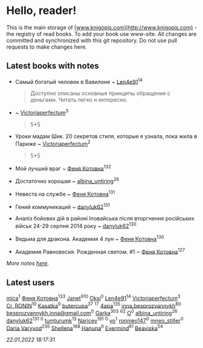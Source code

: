 # Hello, reader!
This is the main storage of [www.knigopis.com](http://www.knigopis.com) - the registry of read books.
To add your book use www-site. All changes are committed and synchronized with this git repository.
Do not use pull requests to make changes here.


## Latest books with notes
* Самый богатый человек в Вавилоне ~ [Len4e91](users/254/254448176-yandex)<sup>14</sup>
    > Доступно описаны основные принципы обращения с деньгами. Читать легко и интересно.

*  ~ [Victoriaperfectum](users/117/117396356938980769291-google)<sup>3</sup>
    > 5*5

* Уроки мадам Шик. 20 секретов стиля, которые я узнала, пока жила в Париже ~ [Victoriaperfectum](users/117/117396356938980769291-google)<sup>2</sup>
    > 5*5

* Мой лучший враг ~ [Феня Котовна](users/109/109746193906459706720-google)<sup>132</sup>

* Достаточно хорошая ~ [albina_untiring](users/257/2579695-vkontakte)<sup>26</sup>

* Невеста на службе ~ [Феня Котовна](users/109/109746193906459706720-google)<sup>131</sup>

* Гений коммуникаций ~ [danyluk62](users/374/374149854-vkontakte)<sup>131</sup>

* Аналiз бойових дiй в районi Iловайська пiсля вторгнення росiйських вiйськ 24-29 серпня 2014 року ~ [danyluk62](users/374/374149854-vkontakte)<sup>130</sup>

* Ведьма для дракона. Академия 4 лун ~ [Феня Котовна](users/109/109746193906459706720-google)<sup>130</sup>

* Академия Равновесия. Рожденная светом. #1 ~ [Феня Котовна](users/109/109746193906459706720-google)<sup>127</sup>


_More notes [here](latest_books_with_notes.md)._


## Latest users
[mica](users/103/103163807632858423947-google)<sup>1</sup> 
[Феня Котовна](users/109/109746193906459706720-google)<sup>133</sup> 
[Janet](users/108/108113656204404967440-google)<sup>910</sup> 
[Oksi](users/364/3648522-vkontakte)<sup>0</sup> 
[Len4e91](users/254/254448176-yandex)<sup>14</sup> 
[Victoriaperfectum](users/117/117396356938980769291-google)<sup>3</sup> 
[Cr_RONIN](users/112/112090473416384685204-google)<sup>10</sup> 
[Kasatka](users/116/116127233176802148960-google)<sup>0</sup> 
[butercupa](users/193/193697993-vkontakte)<sup>37</sup> 
[](users/118/118248226132797004598-google)<sup>17</sup> 
[4apa](users/117/117392596378069249667-google)<sup>135</sup> 
[inna.besprozvannykh](users/733/73323849-yandex)<sup>80</sup> 
[besprozvannykh.inna@gmail.com](users/153/1533293040-yandex)<sup>0</sup> 
[Garka](users/115/115753719718250012620-google)<sup>303</sup> 
[](users/153/1537586159620888-facebook)<sup>62</sup> 
[O](users/388/388959681521597-facebook)<sup>0</sup> 
[albina_untiring](users/257/2579695-vkontakte)<sup>26</sup> 
[danyluk62](users/374/374149854-vkontakte)<sup>131</sup> 
[](users/686/68639652-vkontakte)<sup>0</sup> 
[tumturumk](users/135/135685382-vkontakte)<sup>13</sup> 
[Naricev](users/107/107090515204537133928-google)<sup>191</sup> 
[](users/106/106221599511620619431-google)<sup>0</sup> 
[yo](users/117/117521442574974529909-google)<sup>1</sup> 
[ronnieo147](users/101/101533407065565467270-google)<sup>0</sup> 
[mneo_stiller](users/301/301206266-vkontakte)<sup>0</sup> 
[Daria Varyvod](users/829/829893410524253-facebook)<sup>235</sup> 
[Shellena](users/134/13413591548892934957-mailru)<sup>168</sup> 
[Hanuna](users/115/115534016831115941868-google)<sup>0</sup> 
[Evermind](users/302/302928912-vkontakte)<sup>61</sup> 
[Beaviska](users/102/10202544960024508-facebook)<sup>54</sup> 


_22.01.2022 18:17:31_
